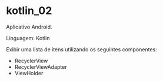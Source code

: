 # kotlin_02

Aplicativo Android.

Linguagem: Kotlin

Exibir uma lista de itens utilizando os seguintes componentes:
- RecyclerView
- RecyclerViewAdapter
- ViewHolder
